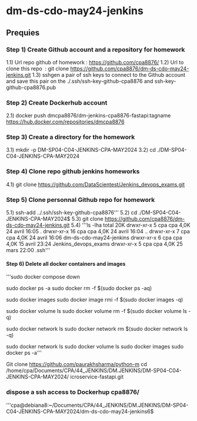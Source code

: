 # dm-ds-cdo-may24-jenkins

## Prequies

### Step 1) Create Github account and a repository for homework
  1.1) Url  repo github of homework : https://github.com/cpa8876/ 
  1.2) Url to clone this repo  : 
git clone https://github.com/cpa8876/dm-ds-cdo-may24-jenkins.git 
  1.3) sshgen a pair of ssh keys to connect to the Github account and save this pair on the ./.ssh/ssh-key-github-cpa8876 and ssh-key-github-cpa8876.pub

### Step 2) Create Dockerhub account
   2.1) docker push dmcpa8876/dm-jenkins-cpa8876-fastapi:tagname
https://hub.docker.com/repositories/dmcpa8876 

### Step 3)  Create a directory for the homework
  3.1) mkdir -p DM-SP04-C04-JENKINS-CPA-MAY2024
  3.2) cd   ./DM-SP04-C04-JENKINS-CPA-MAY2024

### Step 4) Clone repo github jenkins homeworks 
  4.1) git  clone https://github.com/DataScientest/Jenkins_devops_exams.git

### Step 5) Clone personnal Github repo for homework
  5.1)   ssh-add ../.ssh/ssh-key-github-cpa8876'''
  5.2) cd ./DM-SP04-C04-JENKINS-CPA-MAY2024$ 
  5.3) git clone https://github.com/cpa8876/dm-ds-cdo-may24-jenkins.git 
  5.4) '''ls   -lha
total 20K
drwxr-xr-x  5 cpa cpa 4,0K 24 avril 16:05 .
drwxr-xr-x 16 cpa cpa 4,0K 24 avril 16:04 ..
drwxr-xr-x  7 cpa cpa 4,0K 24 avril 16:06 dm-ds-cdo-may24-jenkins
drwxr-xr-x  6 cpa cpa 4,0K 15 avril 23:24 Jenkins_devops_exams
drwxr-xr-x  5 cpa cpa 4,0K 25 mars  22:00 .ssh'''

####  Step 6)  Delete all docker containers and images 
'''sudo docker compose down

sudo docker ps -a
sudo docker rm -f $(sudo docker ps -aq)

sudo docker images
sudo docker image rmi -f $(sudo docker images -q)

sudo docker volume ls
sudo docker volume rm -f $(sudo docker volume ls -q)

sudo docker network ls
sudo docker network rm $(sudo docker network ls -q)


sudo docker network ls
sudo docker volume ls
sudo docker images
sudo docker ps -a'''


Git clone https://github.com/paurakhsharma/python-m
cd /home/cpa/Documents/CPA/44_JENKINS/DM.JENKINS/DM-SP04-C04-JENKINS-CPA-MAY2024/
icroservice-fastapi.git 
### dispose a ssh access to Dockerhup cpa8876/
'''cpa@debiana8:~/Documents/CPA/44_JENKINS/DM.JENKINS/DM-SP04-C04-JENKINS-CPA-MAY2024/dm-ds-cdo-may24-jenkins6$

